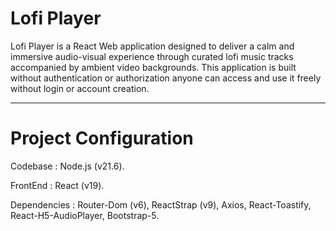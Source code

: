 # Lofi Player

Lofi Player is a React Web application designed to deliver a calm and immersive audio-visual experience through curated lofi music tracks accompanied by ambient video backgrounds. This application is built without authentication or authorization anyone can access and use it freely without login or account creation.

________________________________________________

# Project Configuration
Codebase     : Node.js (v21.6).

FrontEnd     : React (v19).

Dependencies : Router-Dom (v6), ReactStrap (v9), Axios, React-Toastify, React-H5-AudioPlayer, Bootstrap-5.
